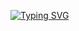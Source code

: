 <a href="https://git.io/typing-svg"><img src="https://readme-typing-svg.demolab.com?font=comic+mono&pause=1000&color=FFFFFF&width=435&lines=%E2%94%8C%E2%94%80%E2%94%80(root%40MossadAgent)-%5B~%2F%5D+%E2%94%94%E2%94%80%24+neofetch++++++++++++++++++++%E2%96%9F%E2%96%88%E2%96%99+++++++++++++++++++++++++M%CC%B2o%CC%B2s%CC%B2s%CC%B2a%CC%B2d%CC%B2A%CC%B2g%CC%B2e%CC%B2n%CC%B2t%CC%B2++++++++++++++++++%E2%96%9F%E2%96%88%E2%96%88%E2%96%88%E2%96%99++++++++++++++++++++++++++++++++++++++++%E2%96%9F%E2%96%88%E2%96%88%E2%96%88%E2%96%88%E2%96%88%E2%96%99++++++++++++++++++++++OSes%3A+Win11%2C+Arch.++++++++++++++++%E2%96%9F%E2%96%88%E2%96%88%E2%96%88%E2%96%88%E2%96%88%E2%96%88%E2%96%88%E2%96%99+++++++++++++++++++++PLs%3A+Python%2C+C%2C+Cpp(learning)%2C+Html%26%26Css.++++++++++++++++%E2%96%94%E2%96%80%E2%96%9C%E2%96%88%E2%96%88%E2%96%88%E2%96%88%E2%96%88%E2%96%88%E2%96%99++++++++++++++++++++++++++++++++++%E2%96%9F%E2%96%88%E2%96%88%E2%96%85%E2%96%82++%E2%96%88%E2%96%88%E2%96%88%E2%96%88%E2%96%88%E2%96%99+++++++++++++++++++++++++++++++%E2%96%9F%E2%96%88%E2%96%88%E2%96%88%E2%96%88%E2%96%88%E2%96%88%E2%96%88%E2%96%88%E2%96%88%E2%96%88%E2%96%88%E2%96%88%E2%96%88%E2%96%99+++++++++++++++++++++++++++++%E2%96%9F%E2%96%88%E2%96%88%E2%96%88%E2%96%88%E2%96%88%E2%96%88%E2%96%88%E2%96%88%E2%96%88%E2%96%88%E2%96%88%E2%96%88%E2%96%88%E2%96%88%E2%96%88%E2%96%99+++++++++++%E2%96%9F%E2%96%88%E2%96%88%E2%96%88%E2%96%88%E2%96%88%E2%96%88%E2%96%88%E2%96%88%E2%96%88%E2%96%88%E2%96%88%E2%96%88%E2%96%88%E2%96%88%E2%96%88%E2%96%88%E2%96%88%E2%96%99++++++++++%E2%96%9F%E2%96%88%E2%96%88%E2%96%88%E2%96%88%E2%96%88%E2%96%88%E2%96%88%E2%96%88%E2%96%88%E2%96%88%E2%96%88%E2%96%88%E2%96%88%E2%96%88%E2%96%88%E2%96%88%E2%96%88%E2%96%88%E2%96%88%E2%96%99+++++++++%E2%96%9F%E2%96%88%E2%96%88%E2%96%88%E2%96%88%E2%96%88%E2%96%88%E2%96%88%E2%96%88%E2%96%88%E2%96%9B%E2%96%80%E2%96%80%E2%96%9C%E2%96%88%E2%96%88%E2%96%88%E2%96%88%E2%96%88%E2%96%88%E2%96%88%E2%96%88%E2%96%99++++++++%E2%96%9F%E2%96%88%E2%96%88%E2%96%88%E2%96%88%E2%96%88%E2%96%88%E2%96%88%E2%96%88%E2%96%9B++++++%E2%96%9C%E2%96%88%E2%96%88%E2%96%88%E2%96%88%E2%96%88%E2%96%88%E2%96%88%E2%96%99+++++++%E2%96%9F%E2%96%88%E2%96%88%E2%96%88%E2%96%88%E2%96%88%E2%96%88%E2%96%88%E2%96%88%E2%96%88+++++++++%E2%96%88%E2%96%88%E2%96%88%E2%96%88%E2%96%88%E2%96%88%E2%96%88%E2%96%99++++++%E2%96%9F%E2%96%88%E2%96%88%E2%96%88%E2%96%88%E2%96%88%E2%96%88%E2%96%88%E2%96%88%E2%96%88%E2%96%88+++++++++%E2%96%88%E2%96%88%E2%96%88%E2%96%88%E2%96%88%E2%96%88%E2%96%88%E2%96%88%E2%96%88%E2%96%86+++++%E2%96%9F%E2%96%88%E2%96%88%E2%96%88%E2%96%88%E2%96%88%E2%96%88%E2%96%88%E2%96%88%E2%96%88%E2%96%88%E2%96%9B+++++++++%E2%96%9C%E2%96%88%E2%96%88%E2%96%88%E2%96%88%E2%96%88%E2%96%88%E2%96%88%E2%96%88%E2%96%88%E2%96%99++++%E2%96%9F%E2%96%88%E2%96%88%E2%96%88%E2%96%88%E2%96%88%E2%96%88%E2%96%80%E2%96%80%E2%96%80+++++++++++++++%E2%96%80%E2%96%80%E2%96%88%E2%96%88%E2%96%88%E2%96%88%E2%96%88%E2%96%88%E2%96%99+++%E2%96%9F%E2%96%88%E2%96%88%E2%96%88%E2%96%80%E2%96%98+++++++++++++++++++++++%E2%96%9D%E2%96%80%E2%96%88%E2%96%88%E2%96%88%E2%96%99++%E2%96%9F%E2%96%9B%E2%96%80+++++++++++++++++++++++++++++++%E2%96%80%E2%96%9C%E2%96%99" alt="Typing SVG" /></a>
